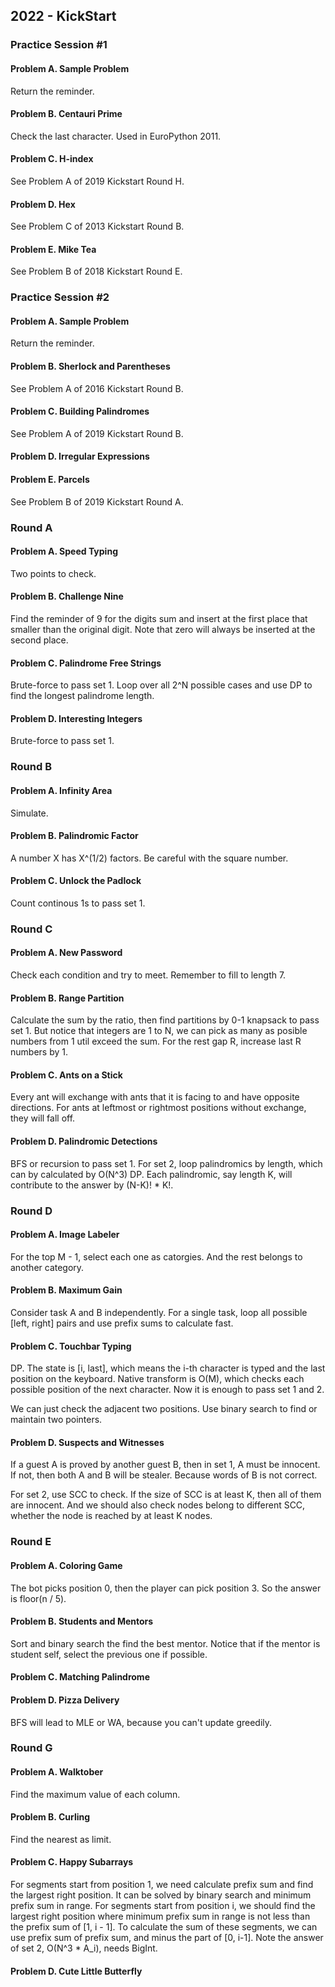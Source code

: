 ## 2022 - KickStart

### Practice Session #1

#### Problem A. Sample Problem

Return the reminder.

#### Problem B. Centauri Prime

Check the last character. Used in EuroPython 2011.

#### Problem C. H-index

See Problem A of 2019 Kickstart Round H.

#### Problem D. Hex

See Problem C of 2013 Kickstart Round B.

#### Problem E. Mike Tea

See Problem B of 2018 Kickstart Round E.

### Practice Session #2

#### Problem A. Sample Problem

Return the reminder.

#### Problem B. Sherlock and Parentheses

See Problem A of 2016 Kickstart Round B.

#### Problem C. Building Palindromes

See Problem A of 2019 Kickstart Round B.

#### Problem D. Irregular Expressions


#### Problem E. Parcels

See Problem B of 2019 Kickstart Round A.

### Round A

#### Problem A. Speed Typing

Two points to check.

#### Problem B. Challenge Nine

Find the reminder of 9 for the digits sum and insert at the first place that smaller than the original digit. Note that zero will always be inserted at the second place.

#### Problem C. Palindrome Free Strings

Brute-force to pass set 1. Loop over all 2^N possible cases and use DP to find the longest palindrome length.

#### Problem D. Interesting Integers

Brute-force to pass set 1.

### Round B

#### Problem A. Infinity Area

Simulate.

#### Problem B. Palindromic Factor

A number X has X^(1/2) factors. Be careful with the square number.

#### Problem C. Unlock the Padlock

Count continous 1s to pass set 1.

### Round C

#### Problem A. New Password

Check each condition and try to meet. Remember to fill to length 7.

#### Problem B. Range Partition

Calculate the sum by the ratio, then find partitions by 0-1 knapsack to pass set 1. But notice that integers are 1 to N, we can pick as many as posible numbers from 1 util exceed the sum. For the rest gap R, increase last R numbers by 1. 

#### Problem C. Ants on a Stick

Every ant will exchange with ants that it is facing to and have opposite directions. For ants at leftmost or rightmost positions without exchange, they will fall off.

#### Problem D. Palindromic Detections

BFS or recursion to pass set 1.
For set 2, loop palindromics by length, which can by calculated by O(N^3) DP. Each palindromic, say length K, will contribute to the answer by (N-K)! * K!.

### Round D

#### Problem A. Image Labeler

For the top M - 1, select each one as catorgies. And the rest belongs to another category.

#### Problem B. Maximum Gain

Consider task A and B independently. For a single task, loop all possible [left, right] pairs and use prefix sums to calculate fast.

#### Problem C. Touchbar Typing

DP. The state is [i, last], which means the i-th character is typed and the last position on the keyboard. Native transform is O(M), which checks each possible position of the next character. Now it is enough to pass set 1 and 2.

We can just check the adjacent two positions. Use binary search to find or maintain two pointers.

#### Problem D. Suspects and Witnesses

If a guest A is proved by another guest B, then in set 1, A must be innocent. If not, then both A and B will be stealer. Because words of B is not correct.

For set 2, use SCC to check. If the size of SCC is at least K, then all of them are innocent. And we should also check nodes belong to different SCC, whether the node is reached by at least K nodes.

### Round E

#### Problem A. Coloring Game

The bot picks position 0, then the player can pick position 3. So the answer is floor(n / 5).

#### Problem B. Students and Mentors

Sort and binary search the find the best mentor. Notice that if the mentor is student self, select the previous one if possible.

#### Problem C. Matching Palindrome

#### Problem D. Pizza Delivery

BFS will lead to MLE or WA, because you can't update greedily.

### Round G

#### Problem A. Walktober

Find the maximum value of each column.

#### Problem B. Curling

Find the nearest as limit.

#### Problem C. Happy Subarrays

For segments start from position 1, we need calculate prefix sum and find the largest right position. It can be solved by binary search and minimum prefix sum in range.
For segments start from position i, we should find the largest right position where minimum prefix sum in range is not less than the prefix sum of [1, i - 1]. To calculate the sum of these segments, we can use prefix sum of prefix sum, and minus the part of [0, i-1]. Note the answer of set 2, O(N^3 * A_i), needs BigInt.

#### Problem D. Cute Little Butterfly
